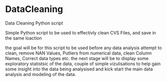 # DataCleaning
Data Cleaning Python script

Simple Python script to be used to effectivly clean CVS Files, and save in the same loaction

the goal will be for this script to be used before any data analysis attempt to clean, remove NAN Values, Putliers from numerical data, clean Column Names, Correct data types etc. 
the next stage will be to display some exploratory statistsic of the data, couple of simple vizulisations to help gain some insight into the data being analysised and kick start the main data analysis and modeling of the data. 

